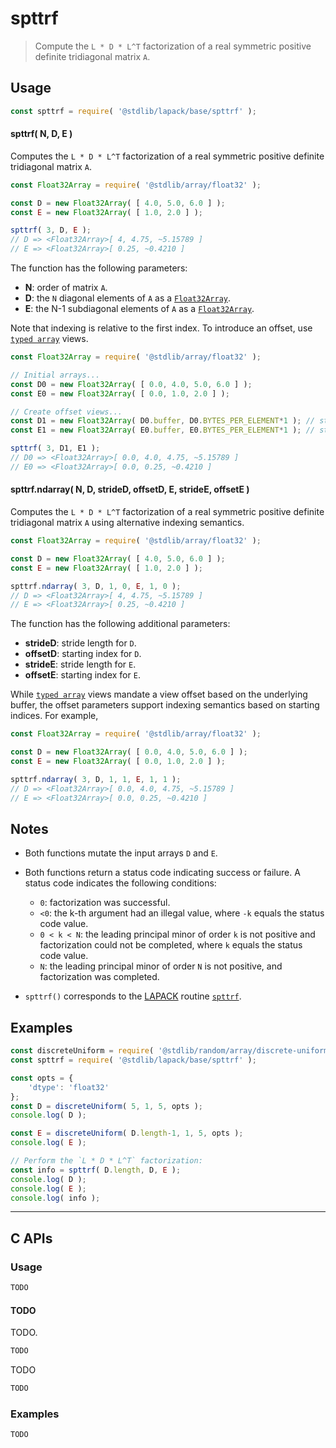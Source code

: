 <!--

@license Apache-2.0

Copyright (c) 2024 The Stdlib Authors.

Licensed under the Apache License, Version 2.0 (the "License");
you may not use this file except in compliance with the License.
You may obtain a copy of the License at

   http://www.apache.org/licenses/LICENSE-2.0

Unless required by applicable law or agreed to in writing, software
distributed under the License is distributed on an "AS IS" BASIS,
WITHOUT WARRANTIES OR CONDITIONS OF ANY KIND, either express or implied.
See the License for the specific language governing permissions and
limitations under the License.

-->

# spttrf

> Compute the `L * D * L^T` factorization of a real symmetric positive definite tridiagonal matrix `A`.

<section class="usage">

## Usage

```javascript
const spttrf = require( '@stdlib/lapack/base/spttrf' );
```

#### spttrf( N, D, E )

Computes the `L * D * L^T` factorization of a real symmetric positive definite tridiagonal matrix `A`.

```javascript
const Float32Array = require( '@stdlib/array/float32' );

const D = new Float32Array( [ 4.0, 5.0, 6.0 ] );
const E = new Float32Array( [ 1.0, 2.0 ] );

spttrf( 3, D, E );
// D => <Float32Array>[ 4, 4.75, ~5.15789 ]
// E => <Float32Array>[ 0.25, ~0.4210 ]
```

The function has the following parameters:

-   **N**: order of matrix `A`.
-   **D**: the `N` diagonal elements of `A` as a [`Float32Array`][mdn-float32array].
-   **E**: the N-1 subdiagonal elements of `A` as a [`Float32Array`][mdn-float32array].

Note that indexing is relative to the first index. To introduce an offset, use [`typed array`][mdn-typed-array] views.

<!-- eslint-disable stdlib/capitalized-comments -->

```javascript
const Float32Array = require( '@stdlib/array/float32' );

// Initial arrays...
const D0 = new Float32Array( [ 0.0, 4.0, 5.0, 6.0 ] );
const E0 = new Float32Array( [ 0.0, 1.0, 2.0 ] );

// Create offset views...
const D1 = new Float32Array( D0.buffer, D0.BYTES_PER_ELEMENT*1 ); // start at 2nd element
const E1 = new Float32Array( E0.buffer, E0.BYTES_PER_ELEMENT*1 ); // start at 2nd element

spttrf( 3, D1, E1 );
// D0 => <Float32Array>[ 0.0, 4.0, 4.75, ~5.15789 ]
// E0 => <Float32Array>[ 0.0, 0.25, ~0.4210 ]
```

#### spttrf.ndarray( N, D, strideD, offsetD, E, strideE, offsetE )

Computes the `L * D * L^T` factorization of a real symmetric positive definite tridiagonal matrix `A` using alternative indexing semantics.

```javascript
const Float32Array = require( '@stdlib/array/float32' );

const D = new Float32Array( [ 4.0, 5.0, 6.0 ] );
const E = new Float32Array( [ 1.0, 2.0 ] );

spttrf.ndarray( 3, D, 1, 0, E, 1, 0 );
// D => <Float32Array>[ 4, 4.75, ~5.15789 ]
// E => <Float32Array>[ 0.25, ~0.4210 ]
```

The function has the following additional parameters:

-   **strideD**: stride length for `D`.
-   **offsetD**:  starting index for `D`.
-   **strideE**: stride length for `E`.
-   **offsetE**:  starting index for `E`.

While [`typed array`][mdn-typed-array] views mandate a view offset based on the underlying buffer, the offset parameters support indexing semantics based on starting indices. For example,

<!-- eslint-disable max-len -->

```javascript
const Float32Array = require( '@stdlib/array/float32' );

const D = new Float32Array( [ 0.0, 4.0, 5.0, 6.0 ] );
const E = new Float32Array( [ 0.0, 1.0, 2.0 ] );

spttrf.ndarray( 3, D, 1, 1, E, 1, 1 );
// D => <Float32Array>[ 0.0, 4.0, 4.75, ~5.15789 ]
// E => <Float32Array>[ 0.0, 0.25, ~0.4210 ]
```

</section>

<!-- /.usage -->

<section class="notes">

## Notes

-   Both functions mutate the input arrays `D` and `E`.

-   Both functions return a status code indicating success or failure. A status code indicates the following conditions:

    -   `0`: factorization was successful.
    -   `<0`: the k-th argument had an illegal value, where `-k` equals the status code value.
    -   `0 < k < N`: the leading principal minor of order `k` is not positive and factorization could not be completed, where `k` equals the status code value.
    -   `N`: the leading principal minor of order `N` is not positive, and factorization was completed.

-   `spttrf()` corresponds to the [LAPACK][LAPACK] routine [`spttrf`][lapack-spttrf].

</section>

<!-- /.notes -->

<section class="examples">

## Examples

<!-- eslint no-undef: "error" -->

```javascript
const discreteUniform = require( '@stdlib/random/array/discrete-uniform' );
const spttrf = require( '@stdlib/lapack/base/spttrf' );

const opts = {
    'dtype': 'float32'
};
const D = discreteUniform( 5, 1, 5, opts );
console.log( D );

const E = discreteUniform( D.length-1, 1, 5, opts );
console.log( E );

// Perform the `L * D * L^T` factorization:
const info = spttrf( D.length, D, E );
console.log( D );
console.log( E );
console.log( info );
```

</section>

<!-- /.examples -->

<!-- C interface documentation. -->

* * *

<section class="c">

## C APIs

<!-- Section to include introductory text. Make sure to keep an empty line after the intro `section` element and another before the `/section` close. -->

<section class="intro">

</section>

<!-- /.intro -->

<!-- C usage documentation. -->

<section class="usage">

### Usage

```c
TODO
```

#### TODO

TODO.

```c
TODO
```

TODO

```c
TODO
```

</section>

<!-- /.usage -->

<!-- C API usage notes. Make sure to keep an empty line after the `section` element and another before the `/section` close. -->

<section class="notes">

</section>

<!-- /.notes -->

<!-- C API usage examples. -->

<section class="examples">

### Examples

```c
TODO
```

</section>

<!-- /.examples -->

</section>

<!-- /.c -->

<!-- Section for related `stdlib` packages. Do not manually edit this section, as it is automatically populated. -->

<section class="related">

</section>

<!-- /.related -->

<!-- Section for all links. Make sure to keep an empty line after the `section` element and another before the `/section` close. -->

<section class="links">

[lapack]: https://www.netlib.org/lapack/explore-html/

[lapack-spttrf]: https://www.netlib.org/lapack/explore-html/d4/d2c/group__pttrf_gab14da40f02882c3fb75197041cf58169.html#gab14da40f02882c3fb75197041cf58169

[mdn-float32array]: https://developer.mozilla.org/en-US/docs/Web/JavaScript/Reference/Global_Objects/Float32Array

[mdn-typed-array]: https://developer.mozilla.org/en-US/docs/Web/JavaScript/Reference/Global_Objects/TypedArray

</section>

<!-- /.links -->
